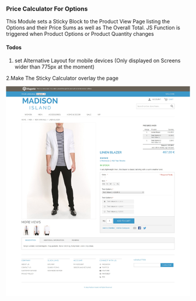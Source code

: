 ### Price Calculator For Options ###
This Module sets a Sticky Block to the Product View Page 
listing the Options and their Price Sums as well as The Overall Total.
JS Function is triggered when Product Options or Product Quantity changes
   
#### Todos ####
1. set Alternative Layout for mobile devices
(Only displayed on Screens wider than 775px at the moment)
    
2.Make The Sticky Calculator overlay the page
    
![alt text](https://raw.githubusercontent.com/aliuosio/devhh-magento1-pricecalc/master/screencapture.jpg)
